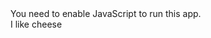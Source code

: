 <!DOCTYPE html><html lang="en"><head><meta charset="utf-8"><meta name="viewport" content="width=device-width,initial-scale=1,shrink-to-fit=no"><meta name="theme-color" content="#000000"><link rel="manifest" href="/portfolio/manifest.json"><link rel="shortcut icon" href="/portfolio/favicon.ico"><link rel="stylesheet" href="https://maxcdn.bootstrapcdn.com/bootstrap/3.3.7/css/bootstrap.min.css" integrity="sha384-BVYiiSIFeK1dGmJRAkycuHAHRg32OmUcww7on3RYdg4Va+PmSTsz/K68vbdEjh4u" crossorigin="anonymous"><link rel="stylesheet" href="https://maxcdn.bootstrapcdn.com/bootstrap/3.3.7/css/bootstrap-theme.min.css" integrity="sha384-rHyoN1iRsVXV4nD0JutlnGaslCJuC7uwjduW9SVrLvRYooPp2bWYgmgJQIXwl/Sp" crossorigin="anonymous"><link href="https://fonts.googleapis.com/css?family=Montserrat" rel="stylesheet"><link rel="stylesheet" href="https://cdn.rawgit.com/konpa/devicon/df6431e323547add1b4cf45992913f15286456d3/devicon.min.css"><title>Scotty Schermerhorn</title><link href="/portfolio/static/css/main.a828882a.css" rel="stylesheet"></head><body><noscript>You need to enable JavaScript to run this app.</noscript><div>I like cheese</div><div id="root"></div><script type="text/javascript" src="/portfolio/static/js/main.1e93d30e.js"></script></body></html>
